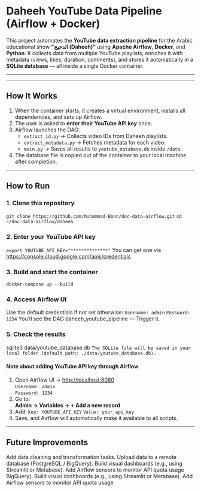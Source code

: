 # Daheeh YouTube Data Pipeline (Airflow + Docker)

This project automates the **YouTube data extraction pipeline** for the Arabic educational show **"الدحيح (Daheeh)"** using **Apache Airflow**, **Docker**, and **Python**.
It collects data from multiple YouTube playlists, enriches it with metadata (views, likes, duration, comments), and stores it automatically in a **SQLite database** — all inside a single Docker container.

---
---

## How It Works

1. When the container starts, it creates a virtual environment, installs all dependencies, and sets up Airflow.
2. The user is asked to **enter their YouTube API key** once.
3. Airflow launches the DAG:
   - `extract_id.py` → Collects video IDs from Daheeh playlists.
   - `extract_metadata.py` → Fetches metadata for each video.
   - `main.py` → Saves all results to `youtube_database.db` inside `/data`.
4. The database file is copied out of the container to your local machine after completion.

---

## How to Run

### 1. Clone this repository
`git clone https://github.com/Muhammad-Bonn/doc-data-airflow.git`
`cd ~/doc-data-airflow/daheeh`

### 2. Enter your YouTube API key
`export YOUTUBE_API_KEY="**************"`
You can get one via https://console.cloud.google.com/apis/credentials

### 3. Build and start the container
`docker-compose up --build`

### 4. Access Airflow UI
Use the default credentials if not set otherwise:
`Username: admin`
`Password: 1234`
You’ll see the DAG daheeh_youtube_pipeline — Trigger it.

### 5. Check the results
sqlite3 data/youtube_database.db
`The SQLite file will be saved in your local folder (default path: ./data/youtube_database.db).`

#### Note about adding YouTube API key through Airflow
1. Open Airflow UI → [http://localhost:8080](http://localhost:8080)  
   `Username: admin`  
   `Password: 1234`  
2. Go to:  
   **Admin → Variables → + Add a new record**
3. Add:
   `Key: YOUTUBE_API_KEY`
   `Value: your_api_key`
5. Save, and Airflow will automatically make it available to all scripts.


---

## Future Improvements
Add data cleaning and transformation tasks.
Upload data to a remote database (PostgreSQL / BigQuery).
Build visual dashboards (e.g., using Streamlit or Metabase).
Add Airflow sensors to monitor API quota usage
BigQuery).
Build visual dashboards (e.g., using Streamlit or Metabase).
Add Airflow sensors to monitor API quota usage
